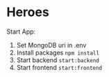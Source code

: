 # Heroes

Start App:

1. Set MongoDB uri in .env
2. Install packages `npm install`
3. Start backend `start:backend`
4. Start frontend `start:frontend`
